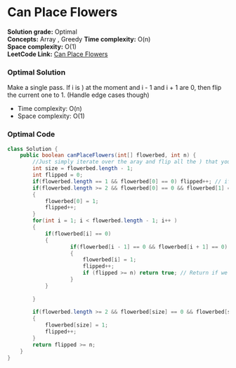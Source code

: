 # Can Place Flowers

**Solution grade:** Optimal  
**Concepts:** Array , Greedy
**Time complexity:** O(n)  
**Space complexity:** O(1)  
**LeetCode Link:** [Can Place Flowers](https://leetcode.com/problems/can-place-flowers)


### Optimal Solution 

Make a single pass. If i is ) at the moment and  i - 1 and i + 1 are 0, then flip the current one to 1.
(Handle edge cases though)

- Time complexity: O(n)
- Space complexity: O(1)


### Optimal Code

```java
class Solution {
    public boolean canPlaceFlowers(int[] flowerbed, int n) {
        //Just simply iterate over the aray and flip all the ) that you can, just make sure that while flipping the condition is not disturbed.
        int size = flowerbed.length - 1;
        int flipped = 0;
        if(flowerbed.length == 1 && flowerbed[0] == 0) flipped++; // if array is of length 1.
        if(flowerbed.length >= 2 && flowerbed[0] == 0 && flowerbed[1] == 0 ) // for 0th element we only will check the next element is 0.
        {
            flowerbed[0] = 1;
            flipped++;
        }
        for(int i = 1; i < flowerbed.length - 1; i++ )
        {
            if(flowerbed[i] == 0)
            {
                    if(flowerbed[i - 1] == 0 && flowerbed[i + 1] == 0)
                    {
                        flowerbed[i] = 1;
                        flipped++;
                        if (flipped >= n) return true; // Return if we have already reached out target.
                    }
            }
            
        }
        
        if(flowerbed.length >= 2 && flowerbed[size] == 0 && flowerbed[size - 1] == 0 ) for last element we only will check the previous element is 0.
        {
            flowerbed[size] = 1;
            flipped++;
        }
        return flipped >= n;
    }
}
